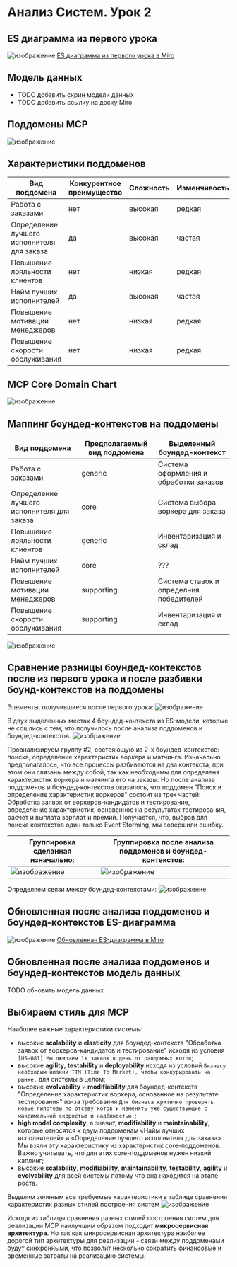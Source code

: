 # Анализ Систем. Урок 2

## ES диаграмма из первого урока
 ![изображение](https://github.com/mechanicalmachine/systems-analysis/assets/30704273/657d2c64-0423-466c-ba8d-1015c42228e7)
 [ES диаграмма из первого урока в Miro](https://miro.com/app/board/uXjVMJdmY9o=/?moveToWidget=3458764554585875502&cot=14)


## Модель данных
 - TODO добавить скрин модели данных
 - TODO добавить ссылку на доску Miro


## Поддомены MCP

![изображение](https://github.com/mechanicalmachine/systems-analysis/assets/30704273/4123d69a-90d3-4e74-908e-204b0f65764f)


## Характеристики поддоменов

| Вид поддомена                                 | Конкурентное преимущество     | Сложность         | Изменчивость        | Варианты реализации              | Интерес проблемы       | Предполагаемый вид поддомена      |
|-----------------------------------------------|-------------------------------|-------------------|---------------------|----------------------------------|------------------------|-----------------------------------|
| Работа с заказами                             | нет                           | высокая           | редкая              | ???                              | низкий                 | generic                           |
| Определение лучшего исполнителя для заказа    | да                            | высокая           | частая              | ???                              | высокий                | core                              |
| Повышение лояльности клиентов                 | нет                           | низкая            | редкая              | интеграция с внешним подрядчиком | низкий                 | generic                           |
| Найм лучших исполнителей                      | да                            | высокая           | частая              | ???                              | высокий                | core                              |
| Повышение мотивации менеджеров                | нет                           | низкая            | редкая              | ???                              | низкий                 | supporting                        |
| Повышение скорости обслуживания               | нет                           | низкая            | редкая              | ???                              | низкий                 | supporting                        |


## MCP Core Domain Chart

![изображение](https://github.com/mechanicalmachine/systems-analysis/assets/30704273/3c6f21a2-b975-4406-b401-19f736bc12c9)


## Маппинг боундед-контекстов на поддомены

| Вид поддомена                                 | Предполагаемый вид поддомена      | Выделенный боундед-контекст                                                 |
|-----------------------------------------------|-----------------------------------|-----------------------------------------------------------------------------|
| Работа с заказами                             | generic                           | Система оформления и обработки заказов                                      |
| Определение лучшего исполнителя для заказа    | core                              | Система выбора воркера для заказа                                           |
| Повышение лояльности клиентов                 | generic                           | Инвентаризация и склад                                                      |
| Найм лучших исполнителей                      | core                              | ???                                                                         |
| Повышение мотивации менеджеров                | supporting                        | Система ставок и определния победителей                                     |
| Повышение скорости обслуживания               | supporting                        | Инвентаризация и склад                                                      |


![изображение](https://github.com/mechanicalmachine/systems-analysis/assets/30704273/da3994f5-08d3-41e9-af8d-4fd50de7b978)


## Сравнение разницы боундед-контекстов после из первого урока и после разбивки боунд-контекстов на поддомены

Элементы, получившиеся после первого урока:
![изображение](https://github.com/mechanicalmachine/systems-analysis/assets/30704273/9d90cd68-15d7-45b5-a43f-26dc6ee0c4dd)

В двух выделенных местах 4 боундед-контекста из ES-модели, которые не сошлись с тем, что получилось после анализа поддоменов и боундед-контекстов.
![изображение](https://github.com/mechanicalmachine/systems-analysis/assets/30704273/c7da0d97-7866-4016-9a5a-b4cdd6c49f19)

Проанализируем группу #2, состояющую из 2-х боундед-контекстов: поиска, определение характеристик воркера и матчинга. Изначально предполагалось, что
все процессы разбиваются на два контекста, при этом они связаны между собой, так как необходимы для определеня характеристик воркера и матчинга его на заказы.
Но после анализа поддоменов и боундед-контекстов оказалось, что поддомен "Поиск и определение характеристик воркеров" состоит из трех частей: 
Обработка заявок от воркеров-кандидатов и тестирование, определение характеристик, основанное на результатах тестирования, расчет и выплата зарплат и премий.
Получается, что, выбрав для поиска контекстов один только Event Storming, мы совершили ошибку.

Группировка сделанная изначально:                                                                                                | Группировка после анализа поддоменов и боундед-контекстов:
---------------------------------------------------------------------------------------------------------------------------------|---------------------------------------------------------------------------------------------------------------------------
![изображение](https://github.com/mechanicalmachine/systems-analysis/assets/30704273/f47ff83a-5c20-4780-afeb-6cb71714dd46)       | ![изображение](https://github.com/mechanicalmachine/systems-analysis/assets/30704273/7c7cfcd1-999c-43a6-9107-ff49d0800c73)

Определяем связи между боундед-контекстами:
![изображение](https://github.com/mechanicalmachine/systems-analysis/assets/30704273/3e11980d-3d00-4899-a408-1ac50cb2077a)


## Обновленная после анализа поддоменов и боундед-контекстов ES-диаграмма
![изображение](https://github.com/mechanicalmachine/systems-analysis/assets/30704273/41e077e9-c2cf-4aaa-bc8c-d362bfbe1251)
[Обновленная ES-диаграмма в Miro](https://miro.com/app/board/uXjVMJdmY9o=/?moveToWidget=3458764555199476231&cot=14)


## Обновленная после анализа поддоменов и боундед-контекстов модель данных
TODO обновить модель данных


## Выбираем стиль для MCP

Наиболее важные характеристики системы:
 - высокие **scalability** и **elasticity** для боундед-контекста "Обработка заявок от воркеров-кандидатов и тестирование" исходя из условия `[US-081] Мы ожидаем 1к заявок в день от рандомных котов`;
 - высокие **agility**, **testability** и **deployability** исходя из условий `Бизнесу необходим низкий ТТМ (Time To Market), чтобы конкурировать на рынке.` для системы в целом;
 - высокие **evolvability** и **modifiability** для боундед-контекста "Определение характеристик воркера, основанное на результате тестирования" из-за требования `Для бизнеса критично проверять новые гипотезы по отсеву котов и изменять уже существующие с максимальной скоростью и надёжностью.`;
 - **high model complexity**, а значит, **modifiability** и **maintainability**, которые относятся к двум поддоменам «Найм лучших исполнителей» и «Определение лучшего исполнителя для заказа». Мы взяли эту характеристику из характеристик core-поддоменов. Важно учитывать, что для этих core-поддоменов нужен низкий каплинг;
 - высокие **scalability**, **modifiability**, **maintainability**, **testability**, **agility** и **evolvability** для всей системы потому что она находится на этапе роста.

Выделим зеленым все требуемые характеристики в таблице сравнения характеристик разных стилей построения систем
![изображение](https://github.com/mechanicalmachine/systems-analysis/assets/30704273/d9485140-79c9-4ed3-a0f1-ca922148e4bd)

Исходя из таблицы сравнения разных стилей построения систем для реализации MCP наилучшим образом подходит **микросервисная архитектура**. 
Но так как микросервисная архитектура наиболее дорогой тип архитектуры для реализации - связи между поддоменами будут синхронными, что позволит несколько сократить финансовые и 
временные затраты на реализацию системы.






















